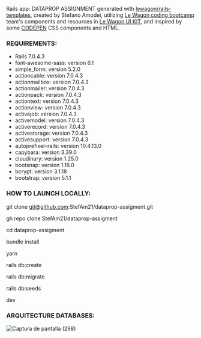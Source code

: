 Rails app: DATAPROP ASSIGNMENT generated with [lewagon/rails-templates](https://github.com/lewagon/rails-templates), created by Stefano Amodei, utilizing [Le Wagon coding bootcamp](https://www.lewagon.com) team's components and resources in [Le Wagon UI KIT](https://uikit.lewagon.com/), and inspired by some [CODEPEN](https://codepen.io/your-work) CSS components and HTML.

### REQUIREMENTS:

* Rails 7.0.4.3
* font-awesome-sass: version 6.1
* simple_form: version 5.2.0
* actioncable: version 7.0.4.3
* actionmailbox: version 7.0.4.3
* actionmailer: version 7.0.4.3
* actionpack: version 7.0.4.3
* actiontext: version 7.0.4.3
* actionview: version 7.0.4.3
* activejob: version 7.0.4.3
* activemodel: version 7.0.4.3
* activerecord: version 7.0.4.3
* activestorage: version 7.0.4.3
* activesupport: version 7.0.4.3
* autoprefixer-rails: version 10.4.13.0
* capybara: version 3.39.0
* cloudinary: version 1.25.0
* bootsnap: version 1.16.0
* bcrypt: version 3.1.18
* bootstrap: version 5.1.1

### HOW TO LAUNCH LOCALLY:

git clone git@github.com:StefAm21/dataprop-assigment.git

gh repo clone StefAm21/dataprop-assigment

cd dataprop-assigment

bundle install

yarn

rails db:create

rails db:migrate

rails db:seeds

dev

### ARQUITECTURE DATABASES:
![Captura de pantalla (298)](https://user-images.githubusercontent.com/80965786/236628651-b40d71ae-cf76-4252-8951-75e5a9ec2732.png)
